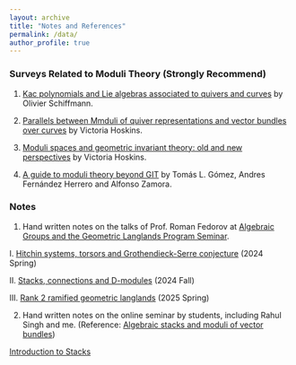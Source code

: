 ```yaml
---
layout: archive
title: "Notes and References"
permalink: /data/
author_profile: true
---
```

### Surveys Related to Moduli Theory (Strongly Recommend)

1. <a href="https://arxiv.org/pdf/1802.09760v1" target="_blank">Kac polynomials and Lie algebras associated to quivers and curves</a> by Olivier Schiffmann.

2. <a href="https://arxiv.org/pdf/1809.05738" target="_blank">Parallels between Mmduli of quiver representations
and vector bundles over curves</a> by Victoria Hoskins.

2. <a href="https://arxiv.org/pdf/2302.14499" target="_blank">Moduli spaces and geometric invariant theory: old and new perspectives</a> by Victoria Hoskins.

4. <a href="https://arxiv.org/pdf/2302.01871" target="_blank">A guide to moduli theory beyond GIT</a> by Tomás L. Gómez, Andres Fernández Herrero and Alfonso Zamora.

### Notes

1. Hand written notes on the talks of Prof. Roman Fedorov at <a href="https://www.mathematics.pitt.edu/content/algebraic-groups-and-geometric-langlands-program" target="_blank">Algebraic Groups and the Geometric Langlands Program Seminar</a>.
 
I. <a href="/files/Geometric Langlands Program Seminar 1.pdf" target="_blank">Hitchin systems, torsors and Grothendieck-Serre conjecture</a> (2024 Spring)

II. <a href="/files/Geometric Langlands Program Seminar 2.pdf" target="_blank">Stacks, connections and D-modules</a> (2024 Fall)

III. <a href="/files/Geometric Langlands Program Seminar 3.pdf" target="_blank">Rank 2 ramified geometric langlands</a> (2025 Spring)

2. Hand written notes on the online seminar by students, including Rahul Singh and me. (Reference: <a href="https://www.cimat.mx/~luis/seminarios/Pilas-algebraicas/neumann-Stacks.pdf" target="_blank">Algebraic stacks and moduli of vector bundles</a>)

<a href="/files/Introduction to stacks.pdf" target="_blank">Introduction to Stacks</a> 
